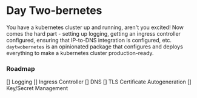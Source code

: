 # Day Two-bernetes

You have a kubernetes cluster up and running, aren't you excited! Now comes the hard part - setting up logging, getting an ingress controller configured, ensuring that IP-to-DNS integration is configured, etc.  `daytwobernetes` is an opinionated package that configures and deploys everything to make a kubernetes cluster production-ready.

### Roadmap

[] Logging
[] Ingress Controller
[] DNS
[] TLS Certificate Autogeneration
[] Key/Secret Management
